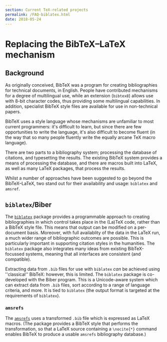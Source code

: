 ```yaml
---
section: Current TeX-related projects
permalink: /FAQ-biblatex.html
date: 2018-05-24
---
```


# Replacing the BibTeX&ndash;LaTeX mechanism

## Background

As originally conceived, BibTeX was a program for creating bibliographies for
technical documents, in English. People have contributed mechanisms for a
degree of multilingual use, while an extension (`bibtex8`) allows use with
8-bit character codes, thus providing some multilingual capabilities. In
addition, specialist BibTeX style files are available for use in non-technical
papers.

BibTeX uses a style language whose mechanisms are unfamiliar to
most current programmers: it's difficult to learn, but since there are
few opportunities to write the language, it's also difficult to become
fluent (in the way that so many people fluently write the equally
arcane TeX macro language). 

There are two parts to a bibliography system; processing the database
of citations, and typesetting the results.  The existing BibTeX
system provides a means of processing the database, and there are
macros built into LaTeX, as well as many LaTeX packages, that
process the results.

Whilst a number of approaches have been suggested to go beyond the
BibTeX&ndash;LaTeX, two stand out for their availability and usage:
`biblatex` and `amsref`.

## `biblatex`/Biber

The [`biblatex`](https://ctan.org/pkg/Biblatex) package provides a programmable
approach to creating bibliographies in which control takes place in the (La)TeX
code, rather than a BibTeX style file. This means that output can be modified
on a per-document basis. Moreover, with full availablity of the data in the
LaTeX run, a much wider range of bibliographic outcomes are possible. This is
particularly important in supporting citation styles in the humanities. The
`biblatex` package also integrates many ideas from existing BibTeX-focussed
systems, meaning that all interfaces are consistent (and compatible).

Extracting data from `.bib` files for use with `biblatex` _can_ be achieved
using ''classical'' BibTeX: however, this is limited. The `biblatex` package
is co-developed with the Biber program. This is a Unicode-aware system which
can extract data from `.bib` files, sort according to a range of language
criteria, and more. It is tied to `biblatex` (the output format is targeted
at the requirements of `biblatex`).

### `amsrefs`

The [`amsrefs`](https://ctan.org/pkg/amsrefs) uses a transformed `.bib` file
which is expressed as LaTeX macros.  (The package provides a
BibTeX style that performs the transformation, so that a LaTeX
source containing a `\nocite{*}` command enables BibTeX to
produce a usable `amsrefs` bibliography database.)


